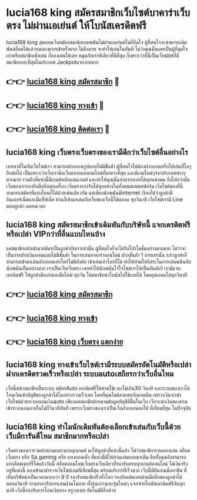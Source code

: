 # lucia168 king สมัครสมาชิกเว็บไซต์บาคาร่าเว็บตรง ไม่ผ่านเอเย่นต์ ให้โบนัสเครดิตฟรี

lucia168 king สุดยอดเว็บสมัครสมาชิกเบทพนันไม่ผ่านเอเย่นต์ไม่กี่อึดใจ ผู้ที่สนใจจะสามารถเดิมพันสล็อตได้แล้วทดลองแรกเข้าครั้งแรก ไม่ถึงบาท จะทำให้เล่นในทันที ไม่ว่าคุณนั้นเคยเป็นผู้ที่สุดใจเก่าหรือสมาชิกเพิ่งเล่น ก็ลองเล่นได้เลย หมุนกับเราทีเดียวที่ดีที่สุด ก็เพราะว่าที่นี่เป็นเว็บslotที่มีสมาชิกเยอะที่สุดในประเทศ Jackpotแจกง่ายมาก

## 👉👉 [lucia168 king สมัครสมาชิก](https://bit.ly/3Ckzg5n) 🎰
## 👉👉 [lucia168 king ทางเข้า](https://bit.ly/3Ckzg5n) 🎰
## 👉👉 [lucia168 king ติดต่อเรา](https://bit.ly/3Ckzg5n) 🎰

## lucia168 king เว็บตรงเว็บตรงของเรามีดีกว่าเว็บไซต์อื่นอย่างไร
เบทคาสิโนกับเว็บไซต์เรา สามารถฝากถอนรูปแบบไม่มีขั้นต่ำ ผู้ที่สนใจไม่ต้องฝากถอนหรือไปเล่นที่ใดๆอีกต่อไป เป็นเพราะว่าเว็บเราคือเว็บแทงบอลออนไลน์ที่มาแรงที่สุด และมีเกมใหม่ๆจากประเทศต่างๆมากมาย รวมถึงที่แห่งนี้มีเกมส์หลักแสนเกมส์ และทำให้คุณนั้นสามารถเบทได้ทุกแห่งหน ยิ่งไปกว่านั้นเว็บของเรารองรับมือถือทุกเครื่อง เว็บตรงรองรับได้ทุกอย่างในทั้งหมดแพลตฟอร์ม เว็บไซต์ของที่นี่สามารถสมัครที่แห่งไหนก็ได้ด้วยเช่นเดียวกัน แค่เพียงนักพนันมีinternet เรียกได้ว่าลูกค้ามีอินเตอร์เน็ตและมีแท็ปเล็ต ท่านก็เข้ามาเล่นกับเว็บของเว็บนี้ได้ตลอด ทุกวินาที เว็บไซต์เรามี Line ตอบลูกค้า ตลอดเวลา

## lucia168 king สมัครสมาชิกเข้าเดิมพันกับบริษัทนี้ แจกเครดิตฟรีหรือเปล่า VIPกว่าที่อื่นแบบไหนบ้าง
แค่สมาชิกกล้าเข้ามาสมัครเป็นลูกค้ากับเราเท่านั้น ผู้ที่สนใจก็จะได้รับโปรโมชั่นอย่างมากมาย ไม่ว่าจะเป็นการฝากเงินถอนแบบไม่มีขั้นต่ำ ในการเล่นบาคาร่าออนไลน์ ฝากขั้นต่ำ 1 บาทเท่านั้น แล้วลูกค้าก็สามารถเข้ามาเล่นฝากถอนเท่าไหร่ไม่มีบังคับ เข้าเล่นเท่าไหร่ก็ได้ ทำให้ท่านให้อิสระในการเล่นพนันกับนักพนันเป็นอย่างมาก เราเป็นเว็บเว็บตรง เลยทำให้นักพนันไว้ใจไซต์เราให้เป็นอันดับ1 เรามีแจกเครดิตฟรี ให้ลูกค้ามือเก่าและมือใหม่ ทุกวัน ให้สมาชิกนำโบนัสไปใช้เบทได้ โดยคุณถอนได้ทุกวินาที

## 👉👉 [lucia168 king สมัครสมาชิก](https://bit.ly/3Ckzg5n)
## 👉👉 [lucia168 king ทางเข้า](https://bit.ly/3Ckzg5n)
## 👉👉 [lucia168 king เว็บตรง แตกง่าย](https://bit.ly/3Ckzg5n)

## lucia168 king ทางเข้าเว็บไซต์เรามีระบบสมัครอัตโนมัติหรือเปล่า ฝากเครดิตรวดเร็วหรือเปล่า ระบบautoเสถียรกว่าเว็บอื่นไหม
เว็บนี้หน้าสมาชิกเป็นระบบ สมัครAuto เครดิตฟรีให้ท่านใช้เวลาไม่เกิน30 วินาที และระบบของเราได้โอนเงินเข้าบัญชีของลูกค้าได้ในอย่างรวดเร็วเลย โดยที่คุณไม่ต้องแชทกับแอดมิน เพราะเงินจะเข้าเว็บไซต์ด้วยระบบถอนเงินauto เพียงแค่สมาชิกฝากตามข้อมูลบัญชีที่ขึ้นในเว็บ เว็บจะนำเงินของท่านเข้าระบบเกมภายในไม่กี่วินาทีทันที เพราะเว็บตรงของเราเป็นเว็บฝากถอนออโต้ ที่เยี่ยมที่สุด ในปัจจุบัน

## lucia168 king ทำไมนักเดิมพันต้องเลือกเข้าเล่นกับเว็บนี้ด้วย เว็บมีการันตีไหม สมาชิกมากหรือเปล่า
เว็บตรงของเรารวมค่ายเกมเยอะมากทุกเกมส์ มาให้ลูกค้าที่แห่งนี้แล้ว ไม่ว่าสมาชิกจะทดลองเล่น สล็อตเว็บตรง หรือ Sa gaming หรือ แทงบอลเต็ง ที่แห่งนี้มีให้ท่านเล่นแบบมาเต็ม อีกทั้งคุณยังสามารถแทงล็อตเตอร์รี่ได้แล้ววันนี้ สล็อตออนไลน์เว็บตรงเว็บเดียวที่รองรับครบทุกเกมส์ออนไลน์ ได้เงินจริงอยู่ที่แห่งนี้ ลองเข้ามาสำรวจเว็บไซต์เกมที่เยี่ยมที่สุด พร้อมบริการที่เร็วมาก เว็บนี้มีทีมงานมืออาชีพ ที่เปิดบริษัทมาเป็นเวลามากกว่า 9 ปี รองรับสมาชิกทั่วทั้งโลก รองรับเล่นเบทผ่านมือถือของลูกค้าได้ตลอดวินาที ระบบรองรับการเล่นผ่านโมบาย ทั้งรุ่นเก่าๆและรุ่นใหม่ๆ แจกจ่ายโบนัสเครดิตฟรีกันทุกนาที เว็บนี้รองรับการโอนเงินทาง ทรูวอเลท อัตโนมัติอีกด้วย
